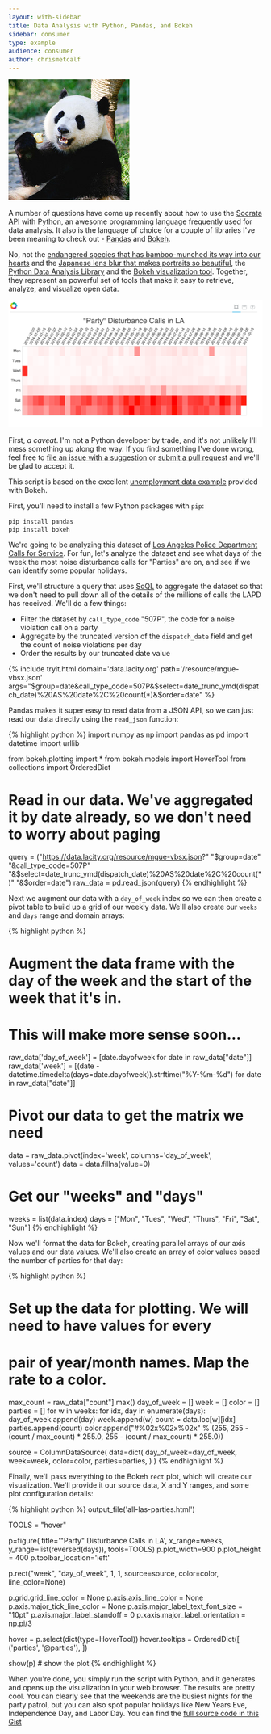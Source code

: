 ```yaml
---
layout: with-sidebar
title: Data Analysis with Python, Pandas, and Bokeh
sidebar: consumer
type: example
audience: consumer
author: chrismetcalf
---
```


<a href="https://www.flickr.com/photos/digitalstory/2679911705/"><img class="pull-right img-rounded" src="/img/panda.jpg" alt="Pandas!" /></a>

A number of questions have come up recently about how to use the [Socrata API](http://dev.socrata.com) with [Python](http://www.python.org), an awesome programming language frequently used for data analysis. It also is the language of choice for a couple of libraries I've been meaning to check out - [Pandas](http://pandas.pydata.org/) and [Bokeh](http://bokeh.pydata.org/).

No, not the [endangered species that has bamboo-munched its way into our hearts](https://en.wikipedia.org/wiki/Giant_panda) and the [Japanese lens blur that makes portraits so beautiful](http://en.wikipedia.org/wiki/Bokeh), the [Python Data Analysis Library](http://pandas.pydata.org/) and the [Bokeh visualization tool](http://bokeh.pydata.org/). Together, they represent an powerful set of tools that make it easy to retrieve, analyze, and visualize open data.

![All LA's Parties](/img/all-las-parties.png)

<div class="alert alert-info">
  <p>First, <em>a caveat</em>. I'm not a Python developer by trade, and it's not unlikely I'll mess something up along the way. If you find something I've done wrong, feel free to <a href="http://github.com/socrata/dev.socrata.com/issues/new">file an issue with a suggestion</a> or <a href="/contributing.html">submit a pull request</a> and we'll be glad to accept it.</p>
  <p>This script is based on the excellent <a href="http://bokeh.pydata.org/docs/gallery/unemployment.html">unemployment data example</a> provided with Bokeh.</p>
</div>

First, you'll need to install a few Python packages with `pip`:
    
    pip install pandas
    pip install bokeh

We're going to be analyzing this dataset of [Los Angeles Police Department Calls for Service](https://data.lacity.org/A-Safe-City/LAPD-Calls-for-Service-YTD-2014/mgue-vbsx). For fun, let's analyze the dataset and see what days of the week the most noise disturbance calls for "Parties" are on, and see if we can identify some popular holidays.

First, we'll structure a query that uses [SoQL](/docs/queries.html) to aggregate the dataset so that we don't need to pull down all of the details of the millions of calls the LAPD has received. We'll do a few things:

- Filter the dataset by `call_type_code` "507P", the code for a noise violation call on a party
- Aggregate by the truncated version of the `dispatch_date` field and get the count of noise violations per day
- Order the results by our truncated date value

{% include tryit.html domain='data.lacity.org' path='/resource/mgue-vbsx.json' args="$group=date&call_type_code=507P&$select=date_trunc_ymd(dispatch_date)%20AS%20date%2C%20count(*)&$order=date" %}

Pandas makes it super easy to read data from a JSON API, so we can just read our data directly using the `read_json` function:

{% highlight python %}
import numpy as np
import pandas as pd
import datetime
import urllib
 
from bokeh.plotting import *
from bokeh.models import HoverTool
from collections import OrderedDict
 
# Read in our data. We've aggregated it by date already, so we don't need to worry about paging
query = ("https://data.lacity.org/resource/mgue-vbsx.json?"
    "$group=date"
    "&call_type_code=507P"
    "&$select=date_trunc_ymd(dispatch_date)%20AS%20date%2C%20count(*)"
    "&$order=date")
raw_data = pd.read_json(query)
{% endhighlight %}

Next we augment our data with a `day_of_week` index so we can then create a pivot table to build up a grid of our weekly data. We'll also create our `weeks` and `days` range and domain arrays:

{% highlight python %}
# Augment the data frame with the day of the week and the start of the week that it's in.
# This will make more sense soon...
raw_data['day_of_week'] = [date.dayofweek for date in raw_data["date"]]
raw_data['week'] = [(date - datetime.timedelta(days=date.dayofweek)).strftime("%Y-%m-%d") for date in raw_data["date"]]
 
# Pivot our data to get the matrix we need
data = raw_data.pivot(index='week', columns='day_of_week', values='count')
data = data.fillna(value=0)
 
# Get our "weeks" and "days"
weeks = list(data.index)
days = ["Mon", "Tues", "Wed", "Thurs", "Fri", "Sat", "Sun"]
{% endhighlight %}

Now we'll format the data for Bokeh, creating parallel arrays of our axis values and our data values. We'll also create an array of color values based the number of parties for that day:

{% highlight python %}
# Set up the data for plotting. We will need to have values for every
# pair of year/month names. Map the rate to a color.
max_count = raw_data["count"].max()
day_of_week = []
week = []
color = []
parties = []
for w in weeks:
    for idx, day in enumerate(days):
        day_of_week.append(day)
        week.append(w)
        count = data.loc[w][idx]
        parties.append(count)
        color.append("#%02x%02x%02x" % (255, 255 - (count / max_count) * 255.0, 255 - (count / max_count) * 255.0))
 
source = ColumnDataSource(
    data=dict(
        day_of_week=day_of_week,
        week=week,
        color=color,
        parties=parties,
    )
)
{% endhighlight %}

Finally, we'll pass everything to the Bokeh `rect` plot, which will create our visualization. We'll provide it our source data, X and Y ranges, and some plot configuration details:

{% highlight python %}
output_file('all-las-parties.html')
 
TOOLS = "hover"

p=figure(
    title='\"Party\" Disturbance Calls in LA', 
    x_range=weeks, 
    y_range=list(reversed(days)),
    tools=TOOLS)
p.plot_width=900
p.plot_height = 400
p.toolbar_location='left'

p.rect("week", "day_of_week", 1, 1, source=source, color=color, line_color=None)

p.grid.grid_line_color = None
p.axis.axis_line_color = None
p.axis.major_tick_line_color = None
p.axis.major_label_text_font_size = "10pt"
p.axis.major_label_standoff = 0
p.xaxis.major_label_orientation = np.pi/3

hover = p.select(dict(type=HoverTool))
hover.tooltips = OrderedDict([
    ('parties', '@parties'),
])

show(p) # show the plot
{% endhighlight %}

When you're done, you simply run the script with Python, and it generates and opens up the visualization in your web browser. The results are pretty cool. You can clearly see that the weekends are the busiest nights for the party patrol, but you can also spot popular holidays like New Years Eve, Independence Day, and Labor Day. You can find the [full source code in this Gist](https://gist.github.com/chrismetcalf/984fcf38dd90efbce94a)
